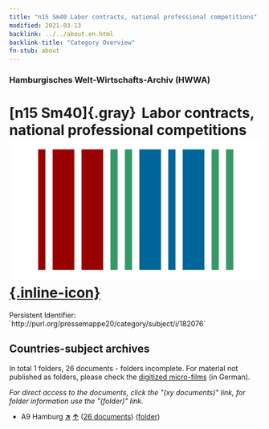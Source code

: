 ```yaml
---
title: "n15 Sm40 Labor contracts, national professional competitions"
modified: 2021-03-13
backlink: ../../about.en.html
backlink-title: "Category Overview"
fn-stub: about
---
```


### Hamburgisches Welt-Wirtschafts-Archiv (HWWA)

# [n15 Sm40]{.gray}&#8201; Labor contracts, national professional competitions &#160; [![Wikidata](/images/Wikidata-logo.svg "Wikidata"){.inline-icon}](http://www.wikidata.org/entity/Q104710794)

<div class="hint">Persistent Identifier: `http://purl.org/pressemappe20/category/subject/i/182076`</div>







## Countries-subject archives





In total 1 folders, 26 documents - folders incomplete.
For material not published as folders, please check the [digitized micro-films](/film/h1_sh.de.html) (in German).

_For direct access to the documents, click the "(xy documents)" link, for folder information use the "(folder)" link._


- A9 Hamburg [**&nearr;**](../../../geo/i/140905/about.en.html "Hamburg (all folders)") [**&uarr;**](../../../geo/about.en.html#A9 "Country category system") (<a href="https://pm20.zbw.eu/iiifview/folder/sh/140905,182076" title="about: Hamburg : Labor contracts, national professional competitions" target="_blank">26 documents</a>) ([folder](../../../../folder/sh/1409xx/140905/1820xx/182076/about.en.html))








